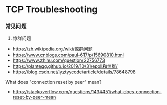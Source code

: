 # TCP Troubleshooting
### 常见问题
1. 惊群问题
- https://zh.wikipedia.org/wiki/惊群问题
- https://www.cnblogs.com/paul-617/p/15690810.html
- https://www.zhihu.com/question/22756773
- https://plantegg.github.io/2019/10/31/epoll和惊群/
- https://blog.csdn.net/lyztyycode/article/details/78648798


What does "connection reset by peer" mean?
- https://stackoverflow.com/questions/1434451/what-does-connection-reset-by-peer-mean
